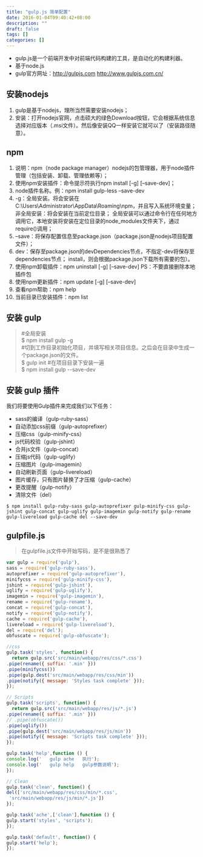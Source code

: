 ```yaml
---
title: "gulp.js 简单配置"
date: 2016-01-04T09:40:42+08:00
description: ""
draft: false
tags: []
categories: []
---
```


+ gulp.js是一个前端开发中对前端代码构建的工具，是自动化的构建利器。
+ 基于node.js
+ gulp官方网址：http://gulpjs.com http://www.gulpjs.com.cn/


## 安装nodejs
1. gulp是基于nodejs，理所当然需要安装nodejs；
2. 安装：打开nodejs官网，点击硕大的绿色Download按钮，它会根据系统信息选择对应版本（.msi文件）。然后像安装QQ一样安装它就可以了（安装路径随意）。

## npm
1. 说明：npm（node package manager）nodejs的包管理器，用于node插件管理（包括安装、卸载、管理依赖等）；
2. 使用npm安装插件：命令提示符执行npm install [-g] [–save-dev]；
3. node插件名称。例：npm install gulp-less –save-dev
4. -g：全局安装。将会安装在C:\Users\Administrator\AppData\Roaming\npm，并且写入系统环境变量； 非全局安装：将会安装在当前定位目录； 全局安装可以通过命令行在任何地方调用它，本地安装将安装在定位目录的node_modules文件夹下，通过require()调用；
5. –save：将保存配置信息至package.json（package.json是nodejs项目配置文件）；
6. dev：保存至package.json的devDependencies节点，不指定-dev将保存至dependencies节点；
install，则会根据package.json下载所有需要的包）。
8. 使用npm卸载插件：npm uninstall [-g] [–save-dev] PS：不要直接删除本地插件包
9. 使用npm更新插件：npm update [-g] [–save-dev]
10. 查看npm帮助：npm help
11. 当前目录已安装插件：npm list

## 安装 gulp

> #全局安装  
> $ npm install gulp -g  
#切到工作目录初始化项目，并填写相关项目信息。之后会在目录中生成一个package.json的文件。  
> $ gulp init
#在项目目录下安装一遍  
> $ npm install gulp --save-dev

## 安装 gulp 插件
我们将要使用Gulp插件来完成我们以下任务：  
+ sass的编译（gulp-ruby-sass）
+ 自动添加css前缀（gulp-autoprefixer）
+ 压缩css（gulp-minify-css）
+ js代码校验（gulp-jshint）
+ 合并js文件（gulp-concat）
+ 压缩js代码（gulp-uglify）
+ 压缩图片（gulp-imagemin）
+ 自动刷新页面（gulp-livereload）
+ 图片缓存，只有图片替换了才压缩（gulp-cache）
+ 更改提醒（gulp-notify）
+ 清除文件（del）

```
$ npm install gulp-ruby-sass gulp-autoprefixer gulp-minify-css gulp-jshint gulp-concat gulp-uglify gulp-imagemin gulp-notify gulp-rename gulp-livereload gulp-cache del --save-dev
```

## gulpfile.js

> 在gulpfile.js文件中开始写码，是不是很熟悉了

```js
var gulp = require('gulp'),
sass = require('gulp-ruby-sass'),
autoprefixer = require('gulp-autoprefixer'),
minifycss = require('gulp-minify-css'),
jshint = require('gulp-jshint'),
uglify = require('gulp-uglify'),
imagemin = require('gulp-imagemin'),
rename = require('gulp-rename'),
concat = require('gulp-concat'),
notify = require('gulp-notify'),
cache = require('gulp-cache'),
livereload = require('gulp-livereload'),
del = require('del');
obfuscate = require('gulp-obfuscate'); 

//css
gulp.task('styles', function() {
  return gulp.src('src/main/webapp/res/css/*.css')
.pipe(rename({ suffix: '.min' }))
.pipe(minifycss())
.pipe(gulp.dest('src/main/webapp/res/css/min'))
.pipe(notify({ message: 'Styles task complete' }));
});

// Scripts
gulp.task('scripts', function() {
  return gulp.src('src/main/webapp/res/js/*.js')
.pipe(rename({ suffix: '.min' }))
// .pipe(obfuscate())
.pipe(uglify())
.pipe(gulp.dest('src/main/webapp/res/js/min'))
.pipe(notify({ message: 'Scripts task complete' }));
});

gulp.task('help',function () {
console.log('   gulp ache   执行');
console.log('   gulp help   gulp参数说明');
});

// Clean
gulp.task('clean', function() {
del(['src/main/webapp/res/css/min/*.css',
 'src/main/webapp/res/js/min/*.js'])
});

gulp.task('ache',['clean'],function () {
gulp.start('styles', 'scripts');
});

gulp.task('default', function() {
gulp.start('help');
});
```